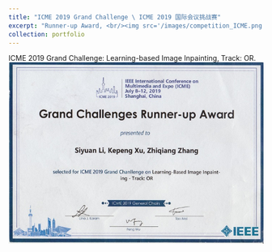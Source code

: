 ```yaml
---
title: "ICME 2019 Grand Challenge \ ICME 2019 国际会议挑战赛"
excerpt: "Runner-up Award, <br/><img src='/images/competition_ICME.png'>"
collection: portfolio
---
```


ICME 2019 Grand Challenge: Learning-based Image Inpainting, Track: OR.<br/><img src='/images/competition_ICME.png'>